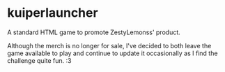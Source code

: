 # kuiperlauncher
A standard HTML game to promote ZestyLemonss' product.

Although the merch is no longer for sale, I've decided to both leave the game available to play and continue to update it occasionally as I find the challenge quite fun. :3
